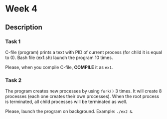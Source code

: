 # Week 4

## Description

### Task 1

C-file (program) prints a text with PID of current process (for child it is equal to 0).
Bash file (ex1.sh) launch the program 10 times.

Please, when you compile C-file, **COMPILE** it as `ex1`.

### Task 2

The program creates new processes by using `fork()` 3 times.
It will create 8 processes (each one creates their own processes).
When the root process is terminated, all child processes will be terminated as well.

Please, launch the program on background.
Example: `./ex2 &`.
